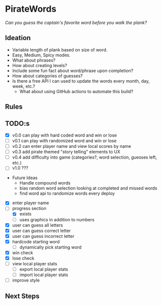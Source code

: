 # PirateWords

_Can you guess the captain's favorite word before you walk the plank?_

## Ideation

* Variable length of plank based on size of word.
* Easy, Medium, Spicy modes.
* What about phrases?
* How about creating levels?
* Include some fun fact about word/phrase upon completion?
* How about categories of guesses?
* Is there a free API I can used to update the words every month, day, week, etc.?
  * What about using GitHub actions to automate this build?

## Rules

## TODO:s

* [x] v0.0 can play with hard coded word and win or lose
* [ ] v0.1 can play with randomized word and win or lose
* [ ] v0.2 can enter player name and view local scores by name
* [ ] v0.3 add pirate themed "story telling" elements to UX
* [ ] v0.4 add difficulty into game (categories?, word selection, guesses left, etc.)
* [ ] v1.0 ???
* Future Ideas
  * Handle compound words
  * bias random word selection looking at completed and missed words
  * find word api to randomize words every deploy

* [x] enter player name
* [ ] progress section
  * [x] exists
  * [ ] uses graphics in addition to numbers
* [x] user can guess all letters
* [x] user can guess correct letter
* [x] user can guess incorrect letter
* [x] hardcode starting word
  * [ ] dynamically pick starting word
* [x] win check
* [x] lose check
* [ ] view local player stats
  * [ ] export local player stats
  * [ ] import local player stats
* [ ] improve style

## Next Steps